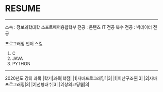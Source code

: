 # RESUME
---

소속 : 정보과학대학 소프트웨어융합학부
전공 : 콘텐츠 IT 전공
복수 전공 : 빅데이터 전공

프로그래밍 언어 스킬
1. C 
2. JAVA
3. PYTHON

-------------------

2020년도 강의 과목
|학기|과목|학점|
|1|자바프로그래밍1|3|
|1|이산구조론|3|
|2|자바프로그래밍|3|
|2|선형대수|3|
|2|창의코딩웹|3|

